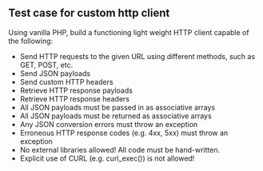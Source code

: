 ## Test case for custom http client

Using vanilla PHP, build a functioning light weight HTTP client capable of the following:

- Send HTTP requests to the given URL using different methods, such as GET, POST, etc.
- Send JSON payloads
- Send custom HTTP headers
- Retrieve HTTP response payloads
- Retrieve HTTP response headers
- All JSON payloads must be passed in as associative arrays
- All JSON payloads must be returned as associative arrays
- Any JSON conversion errors must throw an exception
- Erroneous HTTP response codes (e.g. 4xx, 5xx) must throw an exception
- No external libraries allowed! All code must be hand-written.
- Explicit use of CURL (e.g. curl_exec()) is not allowed!
